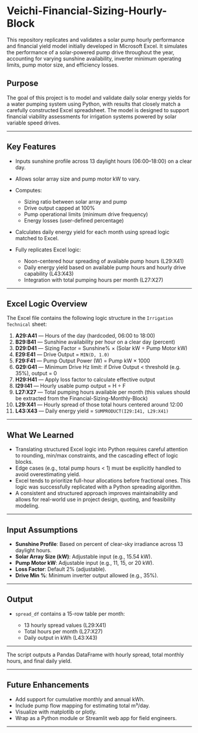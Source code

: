 # Veichi-Financial-Sizing-Hourly-Block



This repository replicates and validates a solar pump hourly performance and financial yield model initially developed in Microsoft Excel. It simulates the performance of a solar-powered pump drive throughout the year, accounting for varying sunshine availability, inverter minimum operating limits, pump motor size, and efficiency losses.

## Purpose

The goal of this project is to model and validate daily solar energy yields for a water pumping system using Python, with results that closely match a carefully constructed Excel spreadsheet. The model is designed to support financial viability assessments for irrigation systems powered by solar variable speed drives.

---

## Key Features

* Inputs sunshine profile across 13 daylight hours (06:00–18:00) on a clear day.
* Allows solar array size and pump motor kW to vary.
* Computes:

  * Sizing ratio between solar array and pump
  * Drive output capped at 100%
  * Pump operational limits (minimum drive frequency)
  * Energy losses (user-defined percentage)
* Calculates daily energy yield for each month using spread logic matched to Excel.
* Fully replicates Excel logic:

  * Noon-centered hour spreading of available pump hours (L29\:X41)
  * Daily energy yield based on available pump hours and hourly drive capability (L43\:X43)
  * Integration with total pumping hours per month (L27\:X27)

---

## Excel Logic Overview

The Excel file contains the following logic structure in the `Irrigation Technical` sheet:

1. **A29\:A41** — Hours of the day (hardcoded, 06:00 to 18:00)
2. **B29\:B41** — Sunshine availability per hour on a clear day (percent)
3. **D29\:D41** — Sizing Factor = Sunshine% × (Solar kW ÷ Pump Motor kW)
4. **E29\:E41** — Drive Output = `MIN(D, 1.0)`
5. **F29\:F41** — Pump Output Power (W) = Pump kW × 1000
6. **G29\:G41** — Minimum Drive Hz limit: if Drive Output < threshold (e.g. 35%), output = 0
7. **H29\:H41** — Apply loss factor to calculate effective output
8. **I29\:I41** — Hourly usable pump output = H ÷ F
9. **L27\:X27** — Total pumping hours available per month (this values should be extracted from the Financial-Sizing-Monthly-Block)
10. **L29\:X41** — Hourly spread of those total hours centered around 12:00
11. **L43\:X43** — Daily energy yield = `SUMPRODUCT(I29:I41, L29:X41)`

---

## What We Learned

* Translating structured Excel logic into Python requires careful attention to rounding, min/max constraints, and the cascading effect of logic blocks.
* Edge cases (e.g., total pump hours < 1) must be explicitly handled to avoid overestimating yield.
* Excel tends to prioritize full-hour allocations before fractional ones. This logic was successfully replicated with a Python spreading algorithm.
* A consistent and structured approach improves maintainability and allows for real-world use in project design, quoting, and feasibility modeling.

---

## Input Assumptions

* **Sunshine Profile**: Based on percent of clear-sky irradiance across 13 daylight hours.
* **Solar Array Size (kW)**: Adjustable input (e.g., 15.54 kW).
* **Pump Motor kW**: Adjustable input (e.g., 11, 15, or 20 kW).
* **Loss Factor**: Default 2% (adjustable).
* **Drive Min %**: Minimum inverter output allowed (e.g., 35%).

---

## Output

* `spread_df` contains a 15-row table per month:

  * 13 hourly spread values (L29\:X41)
  * Total hours per month (L27\:X27)
  * Daily output in kWh (L43\:X43)

---


The script outputs a Pandas DataFrame with hourly spread, total monthly hours, and final daily yield.

---

## Future Enhancements

* Add support for cumulative monthly and annual kWh.
* Include pump flow mapping for estimating total m³/day.
* Visualize with matplotlib or plotly.
* Wrap as a Python module or Streamlit web app for field engineers.

---


